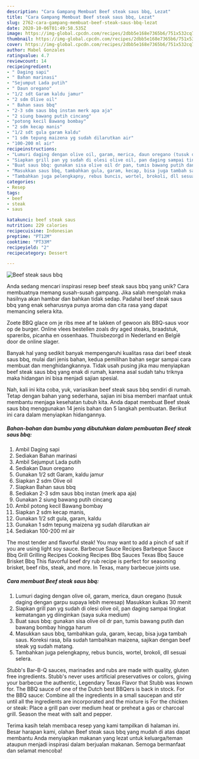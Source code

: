 ```yaml
---
description: "Cara Gampang Membuat Beef steak saus bbq, Lezat"
title: "Cara Gampang Membuat Beef steak saus bbq, Lezat"
slug: 2762-cara-gampang-membuat-beef-steak-saus-bbq-lezat
date: 2020-10-06T01:49:58.535Z
image: https://img-global.cpcdn.com/recipes/2dbb5e168e7365b6/751x532cq70/beef-steak-saus-bbq-foto-resep-utama.jpg
thumbnail: https://img-global.cpcdn.com/recipes/2dbb5e168e7365b6/751x532cq70/beef-steak-saus-bbq-foto-resep-utama.jpg
cover: https://img-global.cpcdn.com/recipes/2dbb5e168e7365b6/751x532cq70/beef-steak-saus-bbq-foto-resep-utama.jpg
author: Mabel Gonzales
ratingvalue: 4.7
reviewcount: 14
recipeingredient:
- " Daging sapi"
- " Bahan marinasi"
- "Sejumput Lada putih"
- " Daun oregano"
- "1/2 sdt Garam kaldu jamur"
- "2 sdm Olive oil"
- " Bahan saus bbq"
- "2-3 sdm saus bbq instan merk apa aja"
- "2 siung bawang putih cincang"
- "potong kecil Bawang bombay"
- "2 sdm kecap manis"
- "1/2 sdt gula garam kaldu"
- "1 sdm tepung maizena yg sudah dilarutkan air"
- "100-200 ml air"
recipeinstructions:
- "Lumuri daging dengan olive oil, garam, merica, daun oregano (tusuk daging dengan garpu supaya lebih meresap) Masukkan kulkas 30 menit"
- "Siapkan grill pan yg sudah di olesi olive oil, pan daging sampai tingkat kematangan yg diinginkan (saya suka medium)"
- "Buat saus bbq: gunakan sisa olive oil dr pan, tumis bawang putih dan bawang bombay hingga harum"
- "Masukkan saus bbq, tambahkan gula, garam, kecap, bisa juga tambah saus. Koreksi rasa, bila sudah tambahkan maizena, sajikan dengan beef steak yg sudah matang."
- "Tambahkan juga pelengkapny, rebus buncis, wortel, brokoli, dll sesuai selera."
categories:
- Resep
tags:
- beef
- steak
- saus

katakunci: beef steak saus 
nutrition: 229 calories
recipecuisine: Indonesian
preptime: "PT12M"
cooktime: "PT33M"
recipeyield: "2"
recipecategory: Dessert

---
```



![Beef steak saus bbq](https://img-global.cpcdn.com/recipes/2dbb5e168e7365b6/751x532cq70/beef-steak-saus-bbq-foto-resep-utama.jpg)

Anda sedang mencari inspirasi resep beef steak saus bbq yang unik? Cara membuatnya memang susah-susah gampang. Jika salah mengolah maka hasilnya akan hambar dan bahkan tidak sedap. Padahal beef steak saus bbq yang enak seharusnya punya aroma dan cita rasa yang dapat memancing selera kita.

Zoete BBQ glace om je ribs mee af te lakken of gewoon als BBQ-saus voor op de burger. Online vlees bestellen zoals dry aged steaks, braadstuk, spareribs, picanha en ossenhaas. Thuisbezorgd in Nederland en België door de online slager.

Banyak hal yang sedikit banyak mempengaruhi kualitas rasa dari beef steak saus bbq, mulai dari jenis bahan, kedua pemilihan bahan segar sampai cara membuat dan menghidangkannya. Tidak usah pusing jika mau menyiapkan beef steak saus bbq yang enak di rumah, karena asal sudah tahu triknya maka hidangan ini bisa menjadi sajian spesial.


Nah, kali ini kita coba, yuk, variasikan beef steak saus bbq sendiri di rumah. Tetap dengan bahan yang sederhana, sajian ini bisa memberi manfaat untuk membantu menjaga kesehatan tubuh kita. Anda dapat membuat Beef steak saus bbq menggunakan 14 jenis bahan dan 5 langkah pembuatan. Berikut ini cara dalam menyiapkan hidangannya.

<!--inarticleads1-->

##### Bahan-bahan dan bumbu yang dibutuhkan dalam pembuatan Beef steak saus bbq:

1. Ambil  Daging sapi
1. Sediakan  Bahan marinasi
1. Ambil Sejumput Lada putih
1. Sediakan  Daun oregano
1. Gunakan 1/2 sdt Garam, kaldu jamur
1. Siapkan 2 sdm Olive oil
1. Siapkan  Bahan saus bbq
1. Sediakan 2-3 sdm saus bbq instan (merk apa aja)
1. Gunakan 2 siung bawang putih cincang
1. Ambil potong kecil Bawang bombay
1. Siapkan 2 sdm kecap manis,
1. Gunakan 1/2 sdt gula, garam, kaldu
1. Gunakan 1 sdm tepung maizena yg sudah dilarutkan air
1. Sediakan 100-200 ml air


The most tender and flavorful steak! You may want to add a pinch of salt if you are using light soy sauce. Barbecue Sauce Recipes Barbeque Sauce Bbq Grill Grilling Recipes Cooking Recipes Bbq Sauces Texas Bbq Sauce Brisket Bbq This flavorful beef dry rub recipe is perfect for seasoning brisket, beef ribs, steak, and more. In Texas, many barbecue joints use. 

<!--inarticleads2-->

##### Cara membuat Beef steak saus bbq:

1. Lumuri daging dengan olive oil, garam, merica, daun oregano (tusuk daging dengan garpu supaya lebih meresap) Masukkan kulkas 30 menit
1. Siapkan grill pan yg sudah di olesi olive oil, pan daging sampai tingkat kematangan yg diinginkan (saya suka medium)
1. Buat saus bbq: gunakan sisa olive oil dr pan, tumis bawang putih dan bawang bombay hingga harum
1. Masukkan saus bbq, tambahkan gula, garam, kecap, bisa juga tambah saus. Koreksi rasa, bila sudah tambahkan maizena, sajikan dengan beef steak yg sudah matang.
1. Tambahkan juga pelengkapny, rebus buncis, wortel, brokoli, dll sesuai selera.


Stubb&#39;s Bar-B-Q sauces, marinades and rubs are made with quality, gluten free ingredients. Stubb&#39;s never uses artificial preservatives or colors, giving your barbecue the authentic, Legendary Texas Flavor that Stubb was known for. The BBQ sauce of one of the Dutch best BBQers is back in stock. For the BBQ sauce: Combine all the ingredients in a small saucepan and stir until all the ingredients are incorporated and the mixture is For the chicken or steak: Place a grill pan over medium heat or preheat a gas or charcoal grill. Season the meat with salt and pepper. 

Terima kasih telah membaca resep yang kami tampilkan di halaman ini. Besar harapan kami, olahan Beef steak saus bbq yang mudah di atas dapat membantu Anda menyiapkan makanan yang lezat untuk keluarga/teman ataupun menjadi inspirasi dalam berjualan makanan. Semoga bermanfaat dan selamat mencoba!
